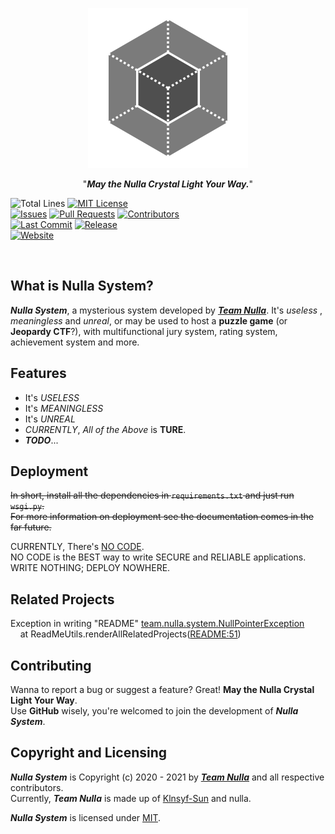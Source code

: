 <p style="text-align: center">
    <img src="logo.svg" alt="Nulla System">
</p>

<p style="text-align: center">
    "<i><b>May the Nulla Crystal Light Your Way.</b></i>"
</p>


![Total Lines](https://img.shields.io/tokei/lines/github/Team-Nulla/Nulla-System)
[![MIT License](https://img.shields.io/github/license/Team-Nulla/Nulla-System)](LICENSE)  
[![Issues](https://img.shields.io/github/issues/Team-Nulla/Nulla-System)](https://github.com/Team-Nulla/Nulla-System/issues)
[![Pull Requests](https://img.shields.io/github/issues-pr/Team-Nulla/Nulla-System)](https://github.com/Team-Nulla/Nulla-System/pulls)
[![Contributors](https://img.shields.io/github/contributors/Team-Nulla/Nulla-System)](https://github.com/Team-Nulla/Nulla-System/graphs/contributors)  
[![Last Commit](https://img.shields.io/github/last-commit/Team-Nulla/Nulla-System)](https://github.com/Team-Nulla/Nulla-System/commit/master)
[![Release](https://img.shields.io/github/v/release/Team-Nulla/Nulla-System?display_name=tag&include_prereleases&sort=semver)](https://github.com/Team-Nulla/Nulla-System/releases/latest)  
[![Website](https://img.shields.io/website?url=https%3A%2F%2Fsystem.nulla.team%2F)](https://system.nulla.team/)

<br>

## What is Nulla System?

***Nulla System***, a mysterious system developed by [***Team Nulla***](https://github.com/Team-Nulla). It's *useless*
, *meaningless* and *unreal*, or may be used to host a **puzzle game** (or **Jeopardy CTF**?), with multifunctional jury
system, rating system, achievement system and more.

## Features

- It's *USELESS*
- It's *MEANINGLESS*
- It's *UNREAL*
- *CURRENTLY*, *All of the Above* is **TURE**.
- ***TODO***...

## Deployment

~~In short, install all the dependencies in `requirements.txt` and just run `wsgi.py`.~~  
~~For more information on deployment see the documentation comes in the far future.~~

CURRENTLY, There's [NO CODE](https://github.com/kelseyhightower/nocode).  
NO CODE is the BEST way to write SECURE and RELIABLE applications.  
WRITE NOTHING; DEPLOY NOWHERE.

## Related Projects

Exception in writing "README" [team.nulla.system.NullPointerException](#nulla)  
&nbsp;&nbsp;&nbsp;&nbsp;at
ReadMeUtils.renderAllRelatedProjects([README:51](https://github.com/Team-Nulla/Nulla-System/blob/master/README.md?plain=1#L51))

## Contributing

Wanna to report a bug or suggest a feature? Great! **May the Nulla Crystal Light Your Way**.  
Use **GitHub** wisely, you're welcomed to join the development of ***Nulla System***.

## Copyright and Licensing

***Nulla System*** is Copyright (c) 2020 - 2021 by [***Team Nulla***](https://github.com/Team-Nulla) and all respective
contributors.  
Currently, ***Team Nulla*** is made up of [Klnsyf-Sun](https://github.com/Klnsyf-Sun) and nulla.

***Nulla System*** is licensed under [MIT](LICENSE).  
